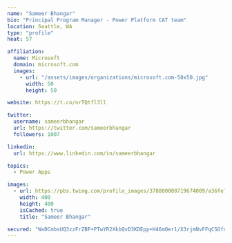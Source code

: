 ```yaml
---
name: "Sameer Bhangar"
bio: "Principal Program Manager - Power Platform CAT team"
location: Seattle, WA
type: "profile"
heat: 57

affiliation:
  name: Microsoft
  domain: microsoft.com
  images:
    - url: "/assets/images/organizations/microsoft.com-50x50.jpg"
      width: 50
      height: 50

website: https://t.co/nrTQtfl3ll

twitter:
  username: sameerbhangar
  url: https://twitter.com/sameerbhangar
  followers: 1007

linkedin:
  url: https://www.linkedin.com/in/sameerbhangar

topics:
  - Power Apps

images:
  - url: https://pbs.twimg.com/profile_images/378800000719674009/a36fe7ddfab1778b76e5793772e43798_400x400.jpeg
    width: 400
    height: 400
    isCached: true
    title: "Sameer Bhangar"

secured: "WxDCmbsUQ3zzFrZBF+PTwYR2XkbQvD3KDEpp+H46mOer1/X3rjmNvFFqCSOfdD2lIcG9aonWv+BAEikjcg+3p9DoXY/BQbNRCV4rcfuZLj92crguI05JzEaPxcFm0rnC20Orl1zeXxHs0pbRkRmPOp48WiGba0FY+R7hONw1fq3jbF9E3sp5vtT2rlI3bM3bngCPLw9P65uHrtfcjXi6kvtoLLyT57geh357rZ0DLtxlVjQU0cORWhlDUA4hjH0P3na4DYUidSleQ2G5CB5NTScGV7aZmR2UqSUQLt01JUL8C75jcMadMuGL/O/6MBPrhACWEaqMh9qa9/8M6H+WIQRWLxufWAqjJzMXx18ygDZcs4FWm44LVnqmJHX+TU2dI64IiXRWxCHTdF/jIEsg/sbH+mq9GBiufI+ewinmGIs=;kZq7BAiZ5Ev7bIYi01QwXw=="
---
```


